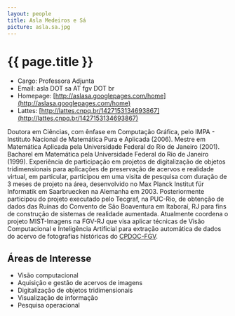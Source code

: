 ```yaml
---
layout: people
title: Asla Medeiros e Sá
picture: asla.sa.jpg
---
```


# {{ page.title }}

- Cargo: Professora Adjunta
- Email: asla DOT sa AT fgv DOT br
- Homepage: [http://aslasa.googlepages.com/home](http://aslasa.googlepages.com/home)
- Lattes: [http://lattes.cnpq.br/1427153134693867](http://lattes.cnpq.br/1427153134693867)

Doutora em Ciências, com ênfase em Computação Gráfica, pelo IMPA -
Instituto Nacional de Matemática Pura e Aplicada (2006). Mestre em
Matemática Aplicada pela Universidade Federal do Rio de Janeiro
(2001). Bacharel em Matemática pela Universidade Federal do Rio de
Janeiro (1999). Experiência de participação em projetos de
digitalização de objetos tridimensionais para aplicações de
preservação de acervos e realidade virtual, em particular, participou
em uma visita de pesquisa com duração de 3 meses de projeto na área,
desenvolvido no Max Planck Institut für Informatik em Saarbruecken na
Alemanha em 2003. Posteriormente participou do projeto executado pelo
Tecgraf, na PUC-Rio, de obtenção de dados das Ruínas do Convento de
São Boaventura em Itaboraí, RJ para fins de construção de sistemas de
realidade aumentada. Atualmente coordena o projeto MIST-Imagens na
FGV-RJ que visa aplicar técnicas de Visão Computacional e Inteligência
Artificial para extração automática de dados do acervo de fotografias
históricas do [CPDOC-FGV](http://cpdoc.fgv.br/).

## Áreas de Interesse

- Visão computacional
- Aquisição e gestão de acervos de imagens 
- Digitalização de objetos tridimensionais
- Visualização de informação 
- Pesquisa operacional

 

